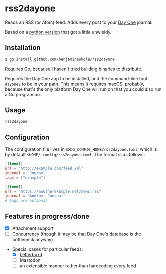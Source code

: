 # rss2dayone

Reads an RSS (or Atom) feed. Adds every post to your [Day One](https://dayoneapp.com) journal.

Based on a [python version](https://github.com/benjamineskola/scripts/blob/455cc5026a438c6156249c5cf01432a16dc86b29/rss2dayone.py) that got a little unwieldy.

## Installation

```sh
$ go install github.com/benjamineskola/rss2dayone
```

Requires Go, because I haven't tried building binaries to distribute.

Requires the Day One app to be installed, and the command-line tool `dayone2` to be in your path. This means it requires macOS, probably, because that's the only platform Day One will run on that you could also run a Go program on.

## Usage

```sh
rss2dayone
```

## Configuration

The configuration file lives in `$XDG_CONFIG_HOME/rss2dayone.toml`, which is by default `$HOME/.config/rss2dayone.toml`. The format is as follows:

```toml
[[feed]]
url = "http://example.com/feed.xml"
journal = "Journal"
tags = ["example"]

[[feed]]
url = "https://anotherexample.net/news.rss"
journal = "Another Journal"
# tags are optional
```

## Features in progress/done

- [x] Attachment support
- [ ] Concurrency (though it may be that Day One's database is the bottleneck anyway)
- Special cases for particular feeds:
  - [x] [Letterboxd](https://letterboxd.com)
  - [ ] Mastodon
  - [ ] an extensible manner rather than hardcoding every feed
